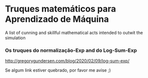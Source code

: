 # Truques matemáticos para Aprendizado de Máquina
A list of cunning and skillful mathematical acts intended to outwit the simulation


### Os truques do normalização-Exp and do Log-Sum-Exp
http://gregorygundersen.com/blog/2020/02/09/log-sum-exp/



Se algum link estiver quebrado, por favor me avise ;)
